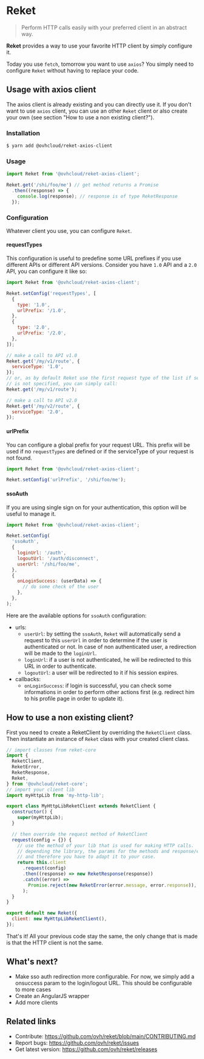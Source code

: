 # Reket

> Perform HTTP calls easily with your preferred client in an abstract way.

**Reket** provides a way to use your favorite HTTP client by simply configure it.

Today you use `fetch`, tomorrow you want to use `axios`?
You simply need to configure `Reket` without having to replace your code.

## Usage with axios client

The axios client is already existing and you can directly use it.
If you don't want to use `axios` client, you can use an other `Reket` client or also create your own (see section "How to use a non existing client?").

### Installation

```bash
$ yarn add @ovhcloud/reket-axios-client
```

### Usage

```js
import Reket from '@ovhcloud/reket-axios-client';

Reket.get('/shi/foo/me') // get method returns a Promise
  .then((response) => {
    console.log(response); // response is of type ReketResponse
  });
```

### Configuration

Whatever client you use, you can configure `Reket`.

#### requestTypes

This configuration is useful to predefine some URL prefixes if you use different APIs or different API versions.
Consider you have `1.0` API and a `2.0` API, you can configure it like so:

```js
import Reket from '@ovhcloud/reket-axios-client';

Reket.setConfig('requestTypes', [
  {
    type: '1.0',
    urlPrefix: '/1.0',
  },
  {
    type: '2.0',
    urlPrefix: '/2.0',
  },
]);

// make a call to API v1.0
Reket.get('/my/v1/route', {
  serviceType: '1.0',
});
// or, as by default Reket use the first request type of the list if serviceType option
// is not specified, you can simply call:
Reket.get('/my/v1/route');

// make a call to API v2.0
Reket.get('/my/v2/route', {
  serviceType: '2.0',
});
```

#### urlPrefix

You can configure a global prefix for your request URL. This prefix will be used if no `requestTypes` are defined or if the serviceType of your request is not found.

```js
import Reket from '@ovhcloud/reket-axios-client';

Reket.setConfig('urlPrefix', '/shi/foo/me');
```

#### ssoAuth

If you are using single sign on for your authentication, this option will be useful to manage it.

```js
import Reket from '@ovhcloud/reket-axios-client';

Reket.setConfig(
  'ssoAuth',
  {
    loginUrl: '/auth',
    logoutUrl: '/auth/disconnect',
    userUrl: '/shi/foo/me',
  },
  {
    onLoginSuccess: (userData) => {
      // do some check of the user
    },
  },
);
```

Here are the available options for `ssoAuth` configuration:
- urls:
  - `userUrl`: by setting the `ssoAuth`, `Reket` will automatically send a request to this `userUrl` in order to determine if the user is authenticated or not. In case of non authenticated user, a redirection will be made to the `loginUrl`.
  - `loginUrl`: if a user is not authenticated, he will be redirected to this URL in order to authenticate.
  - `logoutUrl`: a user will be redirected to it if his session expires.
- callbacks:
  - `onLoginSuccess`: if login is successful, you can check some informations in order to perform other actions first (e.g. redirect him to his profile page in order to update it).

## How to use a non existing client?

First you need to create a ReketClient by overriding the `ReketClient` class.
Then instantiate an instance of `Reket` class with your created client class.

```js
// import classes from reket-core
import {
  ReketClient,
  ReketError,
  ReketResponse,
  Reket,
} from '@ovhcloud/reket-core';
// import your client lib
import myHttpLib from 'my-http-lib';

export class MyHttpLibReketClient extends ReketClient {
  constructor() {
    super(myHttpLib);
  }

  // then override the request method of ReketClient
  request(config = {}) {
    // use the method of your lib that is used for making HTTP calls.
    // depending the library, the params for the methods and response/error classes are different
    // and therefore you have to adapt it to your case.
    return this.client
      .request(config)
      .then((response) => new ReketResponse(response))
      .catch((error) =>
        Promise.reject(new ReketError(error.message, error.response)),
      );
  }
}

export default new Reket({
  client: new MyHttpLibReketClient(),
});
```

That's it!
All your previous code stay the same, the only change that is made is that the HTTP client is not the same.

## What's next?

- Make sso auth redirection more configurable. For now, we simply add a onsuccess param to the login/logout URL. This should be configurable to more cases
- Create an AngularJS wrapper
- Add more clients

## Related links

* Contribute: <https://github.com/ovh/reket/blob/main/CONTRIBUTING.md>
* Report bugs: <https://github.com/ovh/reket/issues>
* Get latest version: <https://github.com/ovh/reket/releases>
